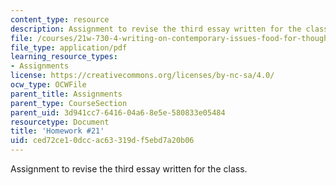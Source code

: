 ```yaml
---
content_type: resource
description: Assignment to revise the third essay written for the class.
file: /courses/21w-730-4-writing-on-contemporary-issues-food-for-thought-writing-and-reading-about-the-cultures-of-food-fall-2008/ced72ce10dccac63319df5ebd7a20b06_hw_21.pdf
file_type: application/pdf
learning_resource_types:
- Assignments
license: https://creativecommons.org/licenses/by-nc-sa/4.0/
ocw_type: OCWFile
parent_title: Assignments
parent_type: CourseSection
parent_uid: 3d941cc7-6416-04a6-8e5e-580833e05484
resourcetype: Document
title: 'Homework #21'
uid: ced72ce1-0dcc-ac63-319d-f5ebd7a20b06
---
```

Assignment to revise the third essay written for the class.